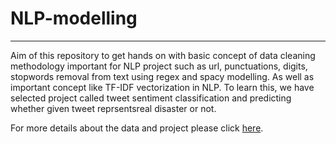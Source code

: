 # NLP-modelling
_______________________________________
Aim of this repository to get hands on with basic concept of data cleaning methodology important for NLP project such as url, punctuations, digits, stopwords removal from text using regex and spacy modelling. As well as important concept like TF-IDF vectorization in NLP. To learn this, we have selected project called tweet sentiment classification and predicting whether given tweet reprsentsreal disaster or not.

For more details about the data and project please click [here](../blob/master/tweet_sentiment_classification.ipynb).
